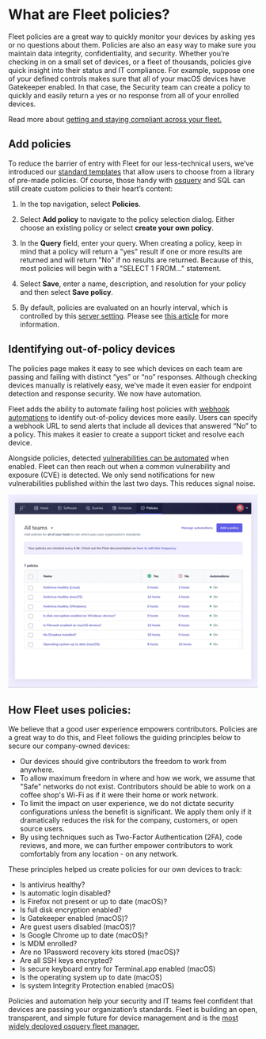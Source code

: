 # What are Fleet policies?

Fleet policies are a great way to quickly monitor your devices by asking yes or no questions about them. Policies are also an easy way to make sure you maintain data integrity, confidentiality, and security. Whether you’re checking in on a small set of devices, or a fleet of thousands, policies give quick insight into their status and IT compliance. For example, suppose one of your defined controls makes sure that all of your macOS devices have Gatekeeper enabled. In that case, the Security team can create a policy to quickly and easily return a yes or no response from all of your enrolled devices.

Read more about [getting and staying compliant across your fleet.](https://fleetdm.com/use-cases/get-and-stay-compliant-across-your-devices-with-fleet)

## Add policies

To reduce the barrier of entry with Fleet for our less-technical users, we’ve introduced our [standard templates](fleetdm.com/queries) that allow users to choose from a library of pre-made policies. Of course, those handy with [osquery](https://osquery.io/) and SQL can still create custom policies to their heart’s content: 

1. In the top navigation, select **Policies**.

2. Select **Add policy** to navigate to the policy selection dialog. Either choose an existing policy or select **create your own policy**.

3. In the **Query** field, enter your query. When creating a policy, keep in mind that a policy will return a "yes" result if one or more results are returned and will return "No" if no results are returned. Because of this, most policies will begin with a "SELECT 1 FROM..." statement. 

4. Select **Save**, enter a name, description, and resolution for your policy and then select **Save policy**.

5. By default, policies are evaluated on an hourly interval, which is controlled by this [server setting](https://fleetdm.com/docs/configuration/fleet-server-configuration#osquery-policy-update-interval). Please see [this article](https://fleetdm.com/guides/understanding-the-intricacies-of-fleet-policies) for more information.

## Identifying out-of-policy devices

The policies page makes it easy to see which devices on each team are passing and failing with distinct “yes” or “no” responses. Although checking devices manually is relatively easy, we’ve made it even easier for endpoint detection and response security. We now have automation.

Fleet adds the ability to automate failing host policies with [webhook automations](https://fleetdm.com/docs/using-fleet/automations#policy-automations) to identify out-of-policy devices more easily. Users can specify a webhook URL to send alerts that include all devices that answered “No” to a policy. This makes it easier to create a support ticket and resolve each device.

Alongside policies, detected [vulnerabilities can be automated](https://fleetdm.com/docs/using-fleet/automations#vulnerability-automations) when enabled. Fleet can then reach out when a common vulnerability and exposure (CVE) is detected. We only send notifications for new vulnerabilities published within the last two days. This reduces signal noise.

![Manage automations with Fleet](../website/assets/images/articles/get-and-stay-compliant-across-your-devices-with-fleet-2-515x400@2x.gif)

## How Fleet uses policies:

We believe that a good user experience empowers contributors. Policies are a great way to do this, and Fleet follows the guiding principles below to secure our company-owned devices:

- Our devices should give contributors the freedom to work from anywhere.
- To allow maximum freedom in where and how we work, we assume that "Safe" networks do not exist. Contributors should be able to work on a coffee shop's Wi-Fi as if it were their home or work network.
- To limit the impact on user experience, we do not dictate security configurations unless the benefit is significant. We apply them only if it dramatically reduces the risk for the company, customers, or open source users.
- By using techniques such as Two-Factor Authentication (2FA), code reviews, and more, we can further empower contributors to work comfortably from any location - on any network.

These principles helped us create policies for our own devices to track:

- Is antivirus healthy?
- Is automatic login disabled?
- Is Firefox not present or up to date (macOS)?
- Is full disk encryption enabled?
- Is Gatekeeper enabled (macOS)?
- Are guest users disabled (macOS)?
- Is Google Chrome up to date (macOS)?
- Is MDM enrolled?
- Are no 1Password recovery kits stored (macOS)?
- Are all SSH keys encrypted?
- Is secure keyboard entry for Terminal.app enabled (macOS)
- Is the operating system up to date (macOS)
- Is system Integrity Protection enabled (macOS)

Policies and automation help your security and IT teams feel confident that devices are passing your organization’s standards. Fleet is building an open, transparent, and simple future for device management and is the [most widely deployed osquery fleet manager.](https://fleetdm.com/) 

<meta name="category" value="security">
<meta name="authorGitHubUsername" value="DrewBakerfdm">
<meta name="authorFullName" value="Andrew Baker">
<meta name="publishedOn" value="2022-05-20">
<meta name="articleTitle" value="What are Fleet policies?">
<meta name="articleImageUrl" value="../website/assets/images/articles/what-are-fleet-policies-cover-1600x900@2x.jpg">

